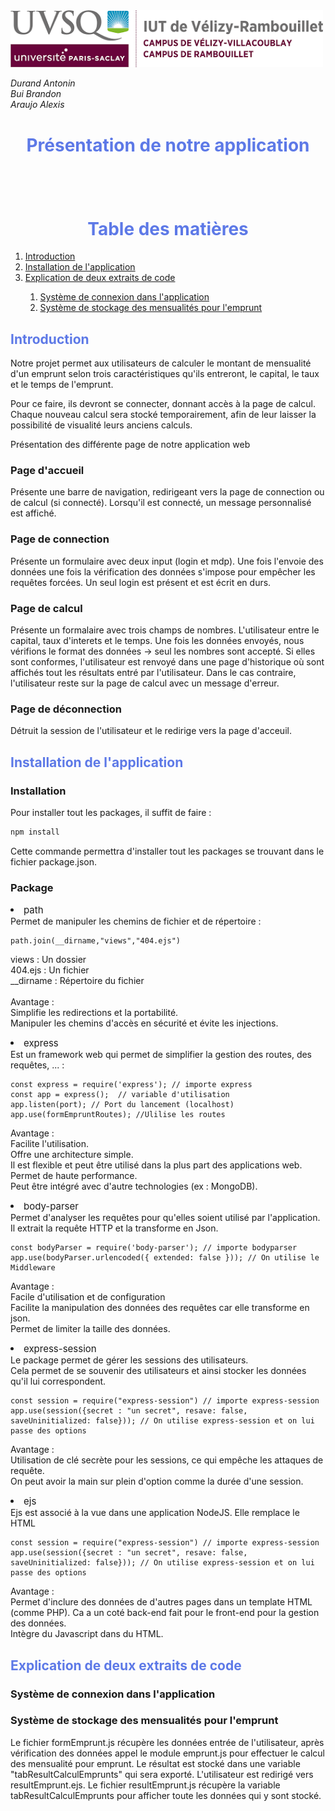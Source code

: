 <img src="img/logoUVSQ.png" width="500">

_Durand Antonin_ <br>
_Bui Brandon_ <br>
_Araujo Alexis_ <br>

<h1 style="color:#5d79e7; text-align: center"> Présentation de notre application</h1>

<h1 style="color:#5d79e7; text-align: center; margin-top: 100px"> Table des matières</h1>

<ol>
    <li> <a href="#introduction"> Introduction  </a> </li>
    <li> <a href="#installationApplication"> Installation de l'application </a> </li>
    <li> <a href="#explicationExtraitsCode"> Explication de deux extraits de code </a> </li>
    <ol>
        <li> <a href="#explication1"> Système de connexion dans l'application </a> </li>
        <li> <a href="#explication2"> Système de stockage des mensualités pour l'emprunt </a> </li>
    </ol>
</ol>

<h2 style="color:#5d79e7; page-break-before: always" id="introduction"> Introduction </h2>

Notre projet permet aux utilisateurs de calculer le montant de mensualité d'un emprunt selon trois caractéristiques qu'ils entreront, le capital, le taux et le temps de l'emprunt.

Pour ce faire, ils devront se connecter, donnant accès à la page de calcul. Chaque nouveau calcul sera stocké temporairement, afin de leur laisser la possibilité de visualité leurs anciens calculs.

Présentation des différente page de notre application web

<h3> Page d'accueil </h3>

Présente une barre de navigation, redirigeant vers la page de connection ou de calcul (si connecté).
Lorsqu'il est connecté, un message personnalisé est affiché.


<h3>Page de connection </h3>

Présente un formulaire avec deux input (login et mdp). 
Une fois l'envoie des données une fois la vérification des données s'impose pour empêcher les requêtes forcées.
Un seul login est présent et est écrit en durs.

<h3>Page de calcul </h3>

Présente un formalaire avec trois champs de nombres. L'utilisateur entre le capital, taux d'interets et le temps. Une fois les données envoyés, nous vérifions le format des données -> seul les nombres sont accepté.
Si elles sont conformes, l'utilisateur est renvoyé dans une page d'historique où sont affichés tout les résultats entré par l'utilisateur.
Dans le cas contraire, l'utilisateur reste sur la page de calcul avec un message d'erreur.

<h3>Page de déconnection </h3>

Détruit la session de l'utilisateur et le redirige vers la page d'acceuil.

<h2 style="color:#5d79e7; page-break-before: always" id="installationApplication"> Installation de l'application </h2>
<h3>Installation</h3>
Pour installer tout les packages, il suffit de faire :

````bash
npm install
````
Cette commande permettra d'installer tout les packages se trouvant dans le fichier package.json.


<h3>Package</h3>
<li style="font-size:15px">path</li>
Permet de manipuler les chemins de fichier et de répertoire :

````nodejs
path.join(__dirname,"views","404.ejs")
````
views : Un dossier <br>
404.ejs : Un fichier <br>
__dirname : Répertoire du fichier
<br><br>
Avantage :
<br> Simplifie les redirections et la portabilité.
<br> Manipuler les chemins d'accès en sécurité et évite les injections.

<li style="font-size:15px">express</li>
Est un framework web qui permet de simplifier la gestion des routes, des requêtes, ... :

````nodejs
const express = require('express'); // importe express
const app = express();  // variable d'utilisation
app.listen(port); // Port du lancement (localhost)
app.use(formEmpruntRoutes); //Ulilise les routes
````

Avantage : 
<br> Facilite l'utilisation.
<br> Offre une architecture simple.
<br> Il est flexible et peut être utilisé dans la plus part des applications web.
<br> Permet de haute performance.
<br> Peut être intégré avec d'autre technologies (ex : MongoDB).

<li style="font-size:15px">body-parser</li>
Permet d'analyser les requêtes pour qu'elles soient utilisé par l'application.
<br>Il extrait la requête HTTP et la transforme en Json.

````nodejs
const bodyParser = require('body-parser'); // importe bodyparser
app.use(bodyParser.urlencoded({ extended: false })); // On utilise le Middleware
````
Avantage :
<br> Facile d'utilisation et de configuration
<br> Facilite la manipulation des données des requêtes car elle transforme en json.
<br> Permet de limiter la taille des données.

<li style="font-size:15px">express-session</li>
Le package permet de gérer les sessions des utilisateurs.
<br> Cela permet de se souvenir des utilisateurs et ainsi stocker les données qu'il lui correspondent.


````nodejs
const session = require("express-session") // importe express-session
app.use(session({secret : "un secret", resave: false, saveUninitialized: false})); // On utilise express-session et on lui passe des options
````

Avantage : 
<br> Utilisation de clé secrète pour les sessions, ce qui empêche les attaques de requête.
<br> On peut avoir la main sur plein d'option comme la durée d'une session.

<li style="font-size:15px">ejs</li>
Ejs est associé à la vue dans une application NodeJS. Elle remplace le HTML

````nodejs
const session = require("express-session") // importe express-session
app.use(session({secret : "un secret", resave: false, saveUninitialized: false})); // On utilise express-session et on lui passe des options
````

Avantage :
<br> Permet d'inclure des données de d'autres pages dans un template HTML (comme PHP). Ca a un coté back-end fait pour le front-end pour la gestion des données.
<br> Intègre du Javascript dans du HTML.


<h2 style="color:#5d79e7; page-break-before: always" id="explicationExtraitsCode"> Explication de deux extraits de code </h2>

<h3 id="explication1"> Système de connexion dans l'application </h3>

<h3 id="explication2"> Système de stockage des mensualités pour l'emprunt </h3>

Le fichier formEmprunt.js récupère les données entrée de l'utilisateur, après vérification des données appel le module emprunt.js pour effectuer le calcul des
mensualité pour emprunt.
Le résultat est stocké dans une variable "tabResultCalculEmprunts" qui sera exporté. L'utilisateur est redirigé vers resultEmprunt.ejs.
Le fichier resultEmprunt.js récupère la variable tabResultCalculEmprunts pour afficher toute les données qui y sont stocké.